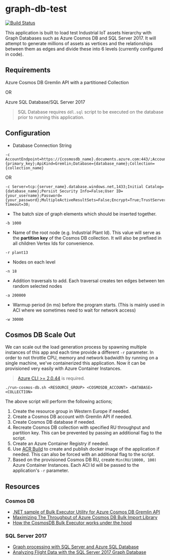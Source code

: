 # graph-db-test

[![Build Status](https://buzzfrog-pro.visualstudio.com/graph-db-test/_apis/build/status/buzzfrog.cosmos-graph-test)](https://buzzfrog-pro.visualstudio.com/graph-db-test/_build/latest?definitionId=5)

This application is built to load test Industrial IoT assets hierarchy with Graph Databases such as Azure Cosmos DB and SQL Server 2017. It will attempt to generate millions of assets as vertices and the relationships between them as edges and divide these into 6 levels (currently configured in code).

## Requirements

Azure Cosmos DB Gremlin API with a partitioned Collection

OR

Azure SQL Database/SQL Server 2017

> SQL Database requires `ddl.sql` script to be executed on the database prior to running this application.

## Configuration

- Database Connection String
```
-c AccountEndpoint=https://{cosmosdb_name}.documents.azure.com:443/;AccountKey={primary_key};ApiKind=Gremlin;Database={database_name};Collection={collection_name}
```
OR
```
-c Server=tcp:{server_name}.database.windows.net,1433;Initial Catalog={database_name};Persist Security Info=False;User ID={your_username};Password={your_password};MultipleActiveResultSets=False;Encrypt=True;TrustServerCertificate=False;Connection Timeout=30;
```
- The batch size of graph elements which should be inserted together.
```
-b 1000
```
- Name of the root node (e.g. Industrial Plant Id). This value will serve as the **partition key** of the Cosmos DB collection. It will also be prefixed in all children Vertex Ids for convenience.
```
-r plant13
```
- Nodes on each level
```
-n 18
```
- Addition traversals to add. Each traversal creates ten edges between ten random selected nodes
```
-a 200000
```
- Warmup period (in ms) before the program starts. (This is mainly used in ACI where we sometimes need to wait for network access)
```
-w 30000
```

## Cosmos DB Scale Out

We can scale out the load generation process by spawning multiple instances of this app and each time provide a different `-r` parameter. In order to not throttle CPU, memory and network badwidth by running on a single machine, we've containerized this application. Now it can be provisioned very easily with Azure Container Instances.
> [Azure CLI >= 2.0.44](https://docs.microsoft.com/en-us/cli/azure/install-azure-cli?view=azure-cli-latest) is required.

```
./run-cosmos-db.sh <RESOURCE_GROUP> <COSMOSDB_ACCOUNT> <DATABASE> <COLLECTION>
```

The above script will perform the following actions;

1. Create the resource group in Western Europe if needed.
2. Create a Cosmos DB account with Gremlin API if needed.
3. Create Cosmos DB database if needed.
4. Recreate Cosmos DB collection with specified RU throughput and partition key. This can be prevented by passing an additional flag to the script.
5. Create an Azure Container Registry if needed.
6. Use [ACR Build](https://docs.microsoft.com/en-us/azure/container-registry/container-registry-tutorial-quick-build) to create and publish docker image of the application if needed. This can also be forced with an additional flag to the script.
7. Based on the provisioned Cosmos DB RU, create `Min(RU/10000, 100)` Azure Container Instances. Each ACI Id will be passed to the application's `-r` parameter.

## Resources

### Cosmos DB

- [.NET sample of Bulk Executor Utility for Azure Cosmos DB Gremlin API](https://github.com/Azure-Samples/azure-cosmosdb-graph-bulkexecutor-dotnet-getting-started)
- [Maximizing The Throughput of Azure Cosmos DB Bulk Import Library](https://medium.com/@jayanta.mondal/azure-cosmos-db-bulk-import-tool-realizing-the-full-potential-722bb4f98476)
- [How the CosmosDB Bulk Executor works under the hood](http://chapsas.com/how-the-cosmosdb-bulk-executor-works-under-the-hood/)

### SQL Server 2017

- [Graph processing with SQL Server and Azure SQL Database](https://cloudblogs.microsoft.com/sqlserver/2017/04/20/graph-data-processing-with-sql-server-2017/)
- [Analyzing Flight Data with the SQL Server 2017 Graph Database](https://bytefish.de/blog/sql_server_2017_graph_database/)
